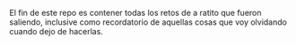 El fin de este repo es contener todas los retos de a ratito que fueron saliendo, inclusive como recordatorio de aquellas cosas que voy olvidando cuando dejo de hacerlas.

